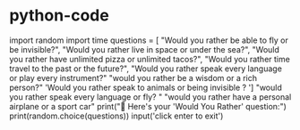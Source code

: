 # python-code
import random
import time
questions = [
    "Would you rather be able to fly or be invisible?",
    "Would you rather live in space or under the sea?",
    "Would you rather have unlimited pizza or unlimited tacos?",
    "Would you rather time travel to the past or the future?",
    "Would you rather speak every language or play every instrument?"
"would you rather be a wisdom or a rich person?"
'Would you rather speak to animals or being invisible ? ']
"would you rather speak every language or fly? "
"would you rather have a personal airplane or a sport car"
print("🤔 Here's your 'Would You Rather' question:")
print(random.choice(questions))
input('click enter to exit')
